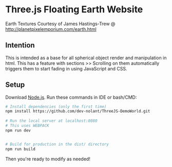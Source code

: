 # Three.js Floating Earth Website
Earth Textures Courtesy of James Hastings-Trew @ http://planetpixelemporium.com/earth.html
## Intention
This is intended as a base for all spherical object render and manipulation in html.
This has a feature with sections >> Scrolling on them automatically triggers them to start fading in using JavaScript and CSS.
## Setup
Download [Node.js](https://nodejs.org/en/download/).
Run these commands in IDE or bash/CMD:

``` bash
# Install dependencies (only the first time)
npm install https://github.com/dev-nolant/ThreeJS-DemoWorld.git
 
# Run the local server at localhost:8080
# This uses WEBPACK
npm run dev


# Build for production in the dist/ directory
npm run build
```
Then you're ready to modify as needed!
